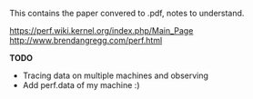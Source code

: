 This contains the paper convered to .pdf, notes to understand.

https://perf.wiki.kernel.org/index.php/Main_Page
http://www.brendangregg.com/perf.html

**TODO**
- Tracing data on multiple machines and observing
- Add perf.data of my machine :)
